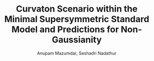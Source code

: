 ---
number: "4"
title: "Curvaton Scenario within the Minimal Supersymmetric Standard Model and Predictions for Non-Gaussianity"
arxiv_link: "https://arxiv.org/abs/1107.4078"
arxiv_id: "1107.4078"
author: "Anupam Mazumdar, Seshadri Nadathur"
reviewed: True
journal: "Phys. Rev. Lett., 108, 111302 (2012)"
doi: "10.1103/PhysRevLett.108.111302"
---